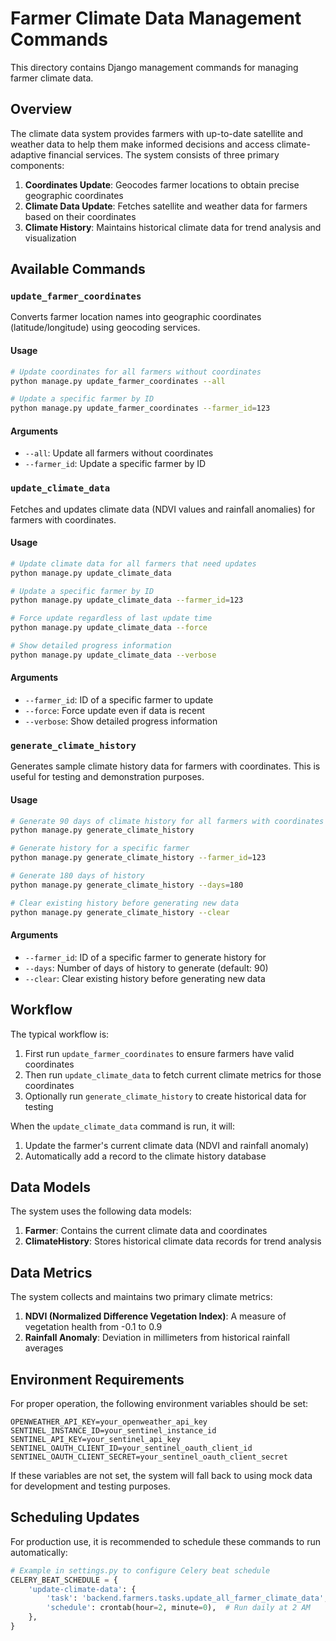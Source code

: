 # Farmer Climate Data Management Commands

This directory contains Django management commands for managing farmer climate data.

## Overview

The climate data system provides farmers with up-to-date satellite and weather data to help them make informed decisions and access climate-adaptive financial services. The system consists of three primary components:

1. **Coordinates Update**: Geocodes farmer locations to obtain precise geographic coordinates
2. **Climate Data Update**: Fetches satellite and weather data for farmers based on their coordinates
3. **Climate History**: Maintains historical climate data for trend analysis and visualization

## Available Commands

### `update_farmer_coordinates`

Converts farmer location names into geographic coordinates (latitude/longitude) using geocoding services.

#### Usage

```bash
# Update coordinates for all farmers without coordinates
python manage.py update_farmer_coordinates --all

# Update a specific farmer by ID
python manage.py update_farmer_coordinates --farmer_id=123
```

#### Arguments

- `--all`: Update all farmers without coordinates
- `--farmer_id`: Update a specific farmer by ID

### `update_climate_data`

Fetches and updates climate data (NDVI values and rainfall anomalies) for farmers with coordinates.

#### Usage

```bash
# Update climate data for all farmers that need updates
python manage.py update_climate_data

# Update a specific farmer by ID 
python manage.py update_climate_data --farmer_id=123

# Force update regardless of last update time
python manage.py update_climate_data --force

# Show detailed progress information
python manage.py update_climate_data --verbose
```

#### Arguments

- `--farmer_id`: ID of a specific farmer to update
- `--force`: Force update even if data is recent
- `--verbose`: Show detailed progress information

### `generate_climate_history`

Generates sample climate history data for farmers with coordinates. This is useful for testing and demonstration purposes.

#### Usage

```bash
# Generate 90 days of climate history for all farmers with coordinates
python manage.py generate_climate_history

# Generate history for a specific farmer
python manage.py generate_climate_history --farmer_id=123

# Generate 180 days of history
python manage.py generate_climate_history --days=180

# Clear existing history before generating new data
python manage.py generate_climate_history --clear
```

#### Arguments

- `--farmer_id`: ID of a specific farmer to generate history for
- `--days`: Number of days of history to generate (default: 90)
- `--clear`: Clear existing history before generating new data

## Workflow

The typical workflow is:

1. First run `update_farmer_coordinates` to ensure farmers have valid coordinates
2. Then run `update_climate_data` to fetch current climate metrics for those coordinates
3. Optionally run `generate_climate_history` to create historical data for testing

When the `update_climate_data` command is run, it will:
1. Update the farmer's current climate data (NDVI and rainfall anomaly)
2. Automatically add a record to the climate history database

## Data Models

The system uses the following data models:

1. **Farmer**: Contains the current climate data and coordinates
2. **ClimateHistory**: Stores historical climate data records for trend analysis

## Data Metrics

The system collects and maintains two primary climate metrics:

1. **NDVI (Normalized Difference Vegetation Index)**: A measure of vegetation health from -0.1 to 0.9
2. **Rainfall Anomaly**: Deviation in millimeters from historical rainfall averages

## Environment Requirements

For proper operation, the following environment variables should be set:

```
OPENWEATHER_API_KEY=your_openweather_api_key
SENTINEL_INSTANCE_ID=your_sentinel_instance_id
SENTINEL_API_KEY=your_sentinel_api_key
SENTINEL_OAUTH_CLIENT_ID=your_sentinel_oauth_client_id
SENTINEL_OAUTH_CLIENT_SECRET=your_sentinel_oauth_client_secret
```

If these variables are not set, the system will fall back to using mock data for development and testing purposes.

## Scheduling Updates

For production use, it is recommended to schedule these commands to run automatically:

```python
# Example in settings.py to configure Celery beat schedule
CELERY_BEAT_SCHEDULE = {
    'update-climate-data': {
        'task': 'backend.farmers.tasks.update_all_farmer_climate_data',
        'schedule': crontab(hour=2, minute=0),  # Run daily at 2 AM
    },
}
``` 